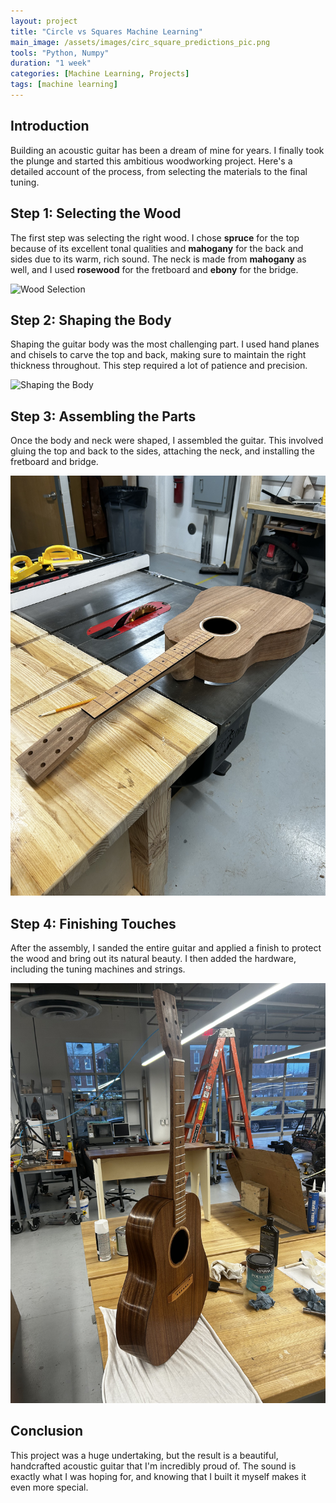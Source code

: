 ```yaml
---
layout: project
title: "Circle vs Squares Machine Learning"
main_image: /assets/images/circ_square_predictions_pic.png
tools: "Python, Numpy"
duration: "1 week"
categories: [Machine Learning, Projects]
tags: [machine learning]
---
```


## Introduction

Building an acoustic guitar has been a dream of mine for years. I finally took the plunge and started this ambitious woodworking project. Here's a detailed account of the process, from selecting the materials to the final tuning.

## Step 1: Selecting the Wood

The first step was selecting the right wood. I chose **spruce** for the top because of its excellent tonal qualities and **mahogany** for the back and sides due to its warm, rich sound. The neck is made from **mahogany** as well, and I used **rosewood** for the fretboard and **ebony** for the bridge.

![Wood Selection](/assets/images/wood-selection.jpg)

## Step 2: Shaping the Body

Shaping the guitar body was the most challenging part. I used hand planes and chisels to carve the top and back, making sure to maintain the right thickness throughout. This step required a lot of patience and precision.

![Shaping the Body](/assets/images/shaping-body.jpg)

## Step 3: Assembling the Parts

Once the body and neck were shaped, I assembled the guitar. This involved gluing the top and back to the sides, attaching the neck, and installing the fretboard and bridge.

![Assembly](/assets/images/guitar_assembling.jpg)

## Step 4: Finishing Touches

After the assembly, I sanded the entire guitar and applied a finish to protect the wood and bring out its natural beauty. I then added the hardware, including the tuning machines and strings.

![Finished Guitar](/assets/images/guitar_finished.jpg)

## Conclusion

This project was a huge undertaking, but the result is a beautiful, handcrafted acoustic guitar that I'm incredibly proud of. The sound is exactly what I was hoping for, and knowing that I built it myself makes it even more special.